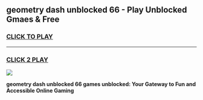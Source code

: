 
## geometry dash unblocked 66 - Play Unblocked Gmaes & Free
<h3>
<a href="https://news.freeplayer.one?title=geometry_dash_unblocked_66&ref=16F">CLICK TO PLAY</a></h3>
<hr>

<h3>
<a href="https://news.freeplayer.one?title=geometry_dash_unblocked_66&ref=16F">CLICK 2 PLAY</a>
  
</h3>

<a href="https://news.freeplayer.one?title=geometry_dash_unblocked_66&ref=16F/"><img src="https://clearcache.store/games.png"></a>


**geometry dash unblocked 66 games unblocked: Your Gateway to Fun and Accessible Online Gaming**
